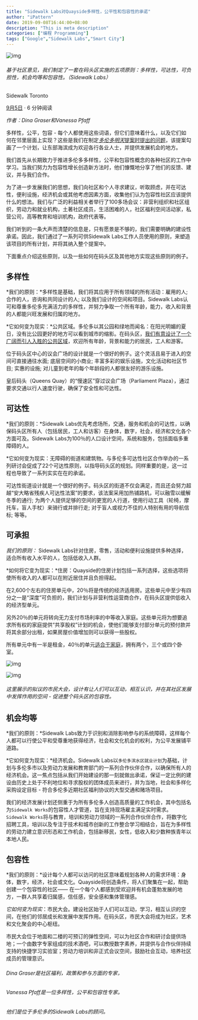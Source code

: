 ```yaml
---
title: "Sidewalk Labs对Quayside多样性，公平性和包容性的承诺"
author: "iPattern"
date: 2019-09-08T16:44:00+08:00
description: "This is meta description"
categories: ["编程 Programming"]
tags: ["Google","Sidewalk Labs","Smart City"]
---
```


![img](https://tva1.sinaimg.cn/large/006y8mN6gy1g6s7bnw6wpj319l0u0dyz.jpg)

###### 基于社区意见，我们制定了一套在码头区实施的五项原则：多样性，可达性，可负担性，机会均等和包容性。（Sidewalk Labs）

Sidewalk Toronto

[9月5日](https://medium.com/sidewalk-toronto/our-commitments-to-diversity-equity-and-inclusion-in-quayside-2495de06ba95?source=post_page-----2495de06ba95----------------------) · 6 分钟阅读

*作者：Dina Graser和Vanessa Pfaff*

多样性，公平，包容 - 每个人都使用这些词语，但它们意味着什么，以及它们如何在邻里层面上实现？这些是我们在制定[*多伦多明天*提案时提出的问题](https://www.sidewalktoronto.ca/)，该提案勾画了一个计划，让东部海滨成为欢迎各行各业人士，并提供发展机会的地方。

我们首先从长期致力于推进多伦多多样性，公平和包容性概念的各种社区的工作中学习。当我们努力为包容性增长创造新方法时，他们慷慨地分享了他们的反馈、建议，并与我们合作。

为了进一步发展我们的思想，我们向社区和个人寻求建议，听取顾虑，并在可达性，便利设施，经济机会或其他考虑因素方面，收集他们认为包容性社区应该提供什么的想法。我们与广泛的利益相关者举行了100多场会议：非营利组织和社区组织，劳动力和就业机构，土著社区成员，生活困难的人，社区福利空间活动家，私营公司，高等教育和培训机构，政府代表等。

我们听到的一条大声而清楚的信息是，只有愿景是不够的，我们需要明确的建设性承诺。因此，我们通过了一系列可供Sidewalk Labs工作人员使用的原则，来塑造该项目的所有计划，并将其纳入整个提案中。

下面重点介绍这些原则，以及一些如何在码头区及其他地方实现这些原则的例子。

## **多样性**

*我们的原则：*多样性是基础，我们将其应用于所有领域的所有活动：雇用的人; 合作的人，咨询和共同设计的人; 以及我们设计的空间和项目。Sidewalk Labs认可和尊重多伦多充满活力的多样性，并努力争取一个所有年龄，能力，收入和背景的人都能兴旺发展和归属的地方。

*它如何变为现实：*公共区域。多伦多以其公园和绿地而闻名：在阳光明媚的夏日，没有比公园更好的地方可以看到城市的缩影。在码头区，[我们有意设计了一个广阔而引人入胜的公共区域](https://medium.com/sidewalk-toronto/how-the-urban-design-for-quayside-evolved-in-response-to-public-feedback-b114d4bb0bad)，欢迎所有年龄，背景和能力的居民，工人和游客。

位于码头区中心的议会广场的设计就是一个很好的例子。这个灵活且易于进入的空间可直接通往水面; 底层空间的小商业; 丰富多彩的娱乐设施，文化活动和社区节目; 实惠的设施; 对儿童到老年的每个年龄段的人都很友好的游乐设施。

皇后码头（Queens Quay）的“慢速区”穿过议会广场（Parliament Plaza），通过要求交通以行人速度行驶，确保了安全性和可达性。

## **可达性**

*我们的原则：*Sidewalk Labs优先考虑场所，交通，服务和机会的可达性，以确保码头区所有人（包括居民，工人和访客）在身体，数字，社会，经济和文化各个方面可及。Sidewalk Labs为100％的人口设计空间，系统和服务，包括面临多重障碍的人。

*它如何变为现实：无障碍的街道和建筑物。与多伦多可达性社区合作举办的一系列研讨会促成了22个可达性原则，以指导码头区的规划。同样重要的是，这一过程也导致了一系列实实在在的承诺。

可达性街道设计就是一个很好的例子。码头区的街道不仅会满足，而且还会努力超越“安大略省残疾人可达性法案”的要求，该法案采用加热铺路机，可以融雪以缓解冬季的通行; 为两个人提供足够的空间的更宽的人行道，使用行动工具（轮椅，摩托车，盲人手杖）来骑行或并排行走; 对于盲人或视力不佳的人特别有用的导航信标; 等等。

## **可承担**

*我们的原则：* Sidewalk Labs针对住房，零售，活动和便利设施提供多种选择，适合所有收入水平的人，包括低收入人群。

*如何将它变为现实：*住房：Quayside的住房计划包括一系列选择，这些选项将使所有收入的人都可以在附近居住并且负担得起。

在2,600个左右的住房单元中，20％将是传统的经济适用房。这些单元中至少有四分之一是“深度”可负担的，我们计划与非营利性运营商合作，在码头区提供低收入的经济型单元。

另外20％的单元将转向无力支付市场利率的中等收入家庭。这些单元将为想要追求所有权的家庭提供“共享股权”计划的机会，使他们能够支付部分单元的预付款并将其余部分出租，如果房屋价值增加则可以获得一些股权。

所有单元中有一半是租金，40％的单元[适合于家庭](https://medium.com/sidewalk-toronto/expanding-downtown-living-options-for-families-aaff840a78a0)，拥有两个，三个或四个卧室。

![img](https://tva1.sinaimg.cn/large/006y8mN6gy1g6s7aezrrgj301o0150mu.jpg)

![img](https://tva1.sinaimg.cn/large/006y8mN6gy1g6s7amyupmj317c0u0dvp.jpg)

###### 这里展示的拟议的市民大会，设计有让人们可以互动，相互认识，并在其社区发展中发挥作用的空间 - 促进整个码头区的包容性。

## **机会均等**

*我们的原则：*Sidewalk Labs致力于识别和消除影响参与的系统障碍，这样每个人都可以行使公平和受尊重地获得经济，社会和文化机会的权利，为公平发展铺平道路。

*它如何变为现实：*经济机会。Sidewalk Labs以`多伦多滨水区就业计划`为基础，计划与多伦多市以及劳动力发展和教育部门的一系列合作伙伴合作，以确保所有人的经济机会。这一焦点包括从我们开始建设的那一刻就做出承诺，保证一定比例的建设由历史上处于不利地位和寻求股权的团体成员来进行，并为当地，社会和多样化采购设定目标 - 符合多伦多近期社区福利协议的大型交通和赌场项目。

我们的经济发展计划还侧重于为所有多伦多人创造高质量的工作机会，其中包括名为`Sidewalk Works`的包容性人才管道，旨在支持现场雇主满足实时需求。`Sidewalk Works`将与教育，培训和劳动力领域的一系列合作伙伴合作，将数字化招聘工具，培训以及专注于技术和城市创新的工作整合学习相结合，旨在为多样性的劳动力建立意识形态和工作机会，包括新移民，女性，低收入和少数种族青年以本地人民。

## **包容性**

*我们的原则：*设计每个人都可以访问的社区意味着规划各种人的需求环境：身体，数字，经济，社会或文化。Quayside将创造条件，将人们聚集在一起，帮助创建一个包容性的社区—— 在一个每个人都感到受欢迎并有机会蓬勃发展的地方，一群人共享着归属感，信任感，安全感和集体管理感。

*它如何变为现实*：市民大会。建设社区始于人们可以互动，学习，相互认识的空间，在他们的邻居成长和发展中发挥作用。在码头区，市民大会将成为社区，艺术和文化聚会的中心枢纽。

市民大会位于地面和二楼的可预订的弹性空间，可以为社区合作和研讨会提供场地；一个由数字专家组成的技术酒吧，可以教授数字素养，并提供与合作伙伴持续支持的快捷学习实验室；劳动力培训和非正式会议空间，鼓励社会互动，培养社区成员的管理意识。



###### *Dina Graser是社区福利，政策和参与方面的专家，*

###### *Vanessa Pfaff是一位多样性，公平和包容性专家。*

###### *他们是位于多伦多的Sidewalk Labs的顾问。*


